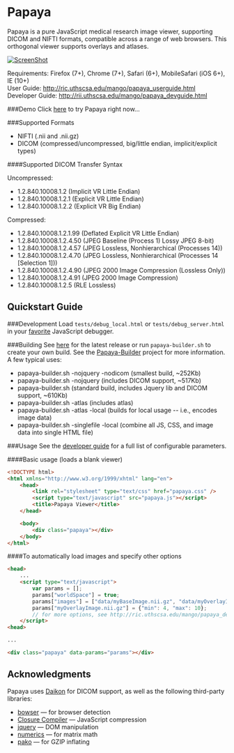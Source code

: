 Papaya 
======

Papaya is a pure JavaScript medical research image viewer, supporting DICOM and NIFTI formats, compatible across a range of web browsers.  This orthogonal viewer supports overlays and atlases. 

[![ScreenShot](https://raw.github.com/rii-mango/Papaya/master/README-img.png)](http://rii.uthscsa.edu/mango/papayabeta/)

Requirements: Firefox (7+), Chrome (7+), Safari (6+), MobileSafari (iOS 6+), IE (10+)<br />
User Guide: http://ric.uthscsa.edu/mango/papaya_userguide.html<br />
Developer Guide: http://rii.uthscsa.edu/mango/papaya_devguide.html

###Demo
Click [here](http://rii.uthscsa.edu/mango/papayabeta/) to try Papaya right now...

###Supported Formats
- NIFTI (.nii and .nii.gz)
- DICOM (compressed/uncompressed, big/little endian, implicit/explicit types)

####Supported DICOM Transfer Syntax

Uncompressed:
- 1.2.840.10008.1.2 (Implicit VR Little Endian)
- 1.2.840.10008.1.2.1 (Explicit VR Little Endian)
- 1.2.840.10008.1.2.2 (Explicit VR Big Endian)
 
Compressed:
- 1.2.840.10008.1.2.1.99 (Deflated Explicit VR Little Endian)
- 1.2.840.10008.1.2.4.50 (JPEG Baseline (Process 1) Lossy JPEG 8-bit)
- 1.2.840.10008.1.2.4.57 (JPEG Lossless, Nonhierarchical (Processes 14))
- 1.2.840.10008.1.2.4.70 (JPEG Lossless, Nonhierarchical (Processes 14 [Selection 1]))
- 1.2.840.10008.1.2.4.90 (JPEG 2000 Image Compression (Lossless Only))
- 1.2.840.10008.1.2.4.91 (JPEG 2000 Image Compression)
- 1.2.840.10008.1.2.5 (RLE Lossless)

Quickstart Guide
------

###Development
Load `tests/debug_local.html` or `tests/debug_server.html` in your [favorite](http://www.jetbrains.com/webstorm/) JavaScript debugger.


###Building
See [here](https://github.com/rii-mango/Papaya/tree/master/release) for the latest release or run `papaya-builder.sh` to create your own build.  See the [Papaya-Builder](https://github.com/rii-mango/Papaya-Builder) project for more information.  A few typical uses:
- papaya-builder.sh -nojquery -nodicom (smallest build, ~252Kb)
- papaya-builder.sh -nojquery (includes DICOM support, ~517Kb) 
- papaya-builder.sh (standard build, includes Jquery lib and DICOM support, ~610Kb) 
- papaya-builder.sh -atlas (includes atlas)
- papaya-builder.sh -atlas -local (builds for local usage -- i.e., encodes image data)
- papaya-builder.sh -singlefile -local (combine all JS, CSS, and image data into single HTML file)

###Usage
See the [developer guide](http://ric.uthscsa.edu/mango/papaya_devguide.html) for a full list of configurable parameters.  

####Basic usage (loads a blank viewer)
```html
<!DOCTYPE html>
<html xmlns="http://www.w3.org/1999/xhtml" lang="en">
    <head>
        <link rel="stylesheet" type="text/css" href="papaya.css" />
        <script type="text/javascript" src="papaya.js"></script>
        <title>Papaya Viewer</title>
    </head>

    <body>
        <div class="papaya"></div>
    </body>
</html>
```

####To automatically load images and specify other options
```html
<head>
    ...
    <script type="text/javascript">
        var params = [];
        params["worldSpace"] = true;
        params["images"] = ["data/myBaseImage.nii.gz", "data/myOverlayImage.nii.gz"];
        params["myOverlayImage.nii.gz"] = {"min": 4, "max": 10};
        // for more options, see http://ric.uthscsa.edu/mango/papaya_devguide.html
    </script>
<head>

...

<div class="papaya" data-params="params"></div>

```

Acknowledgments
-----
Papaya uses [Daikon](https://github.com/rii-mango/Daikon) for DICOM support, as well as the following third-party libraries:
- [bowser](https://github.com/ded/bowser) &mdash; for browser detection
- [Closure Compiler](https://developers.google.com/closure/compiler/) &mdash; JavaScript compression
- [jquery](http://jquery.com/) &mdash; DOM manipulation
- [numerics](http://numericjs.com/) &mdash; for matrix math
- [pako](https://github.com/nodeca/pako) &mdash; for GZIP inflating


